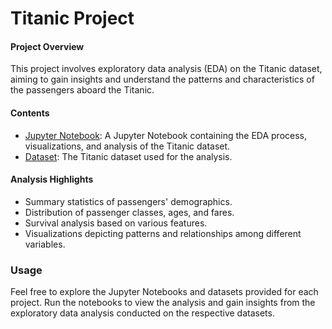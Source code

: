 # Titanic Project


#### Project Overview

This project involves exploratory data analysis (EDA) on the Titanic dataset, aiming to gain insights and understand the patterns and characteristics of the passengers aboard the Titanic.

#### Contents

- [Jupyter Notebook](Titanic.ipynb): A Jupyter Notebook containing the EDA process, visualizations, and analysis of the Titanic dataset.
- [Dataset](Data/Titanic_train.csv): The Titanic dataset used for the analysis.

#### Analysis Highlights

- Summary statistics of passengers' demographics.
- Distribution of passenger classes, ages, and fares.
- Survival analysis based on various features.
- Visualizations depicting patterns and relationships among different variables.

### Usage

Feel free to explore the Jupyter Notebooks and datasets provided for each project. Run the notebooks to view the analysis and gain insights from the exploratory data analysis conducted on the respective datasets.
